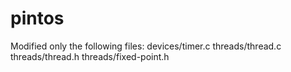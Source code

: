 # pintos

Modified only the following files:
devices/timer.c
threads/thread.c
threads/thread.h
threads/fixed-point.h
